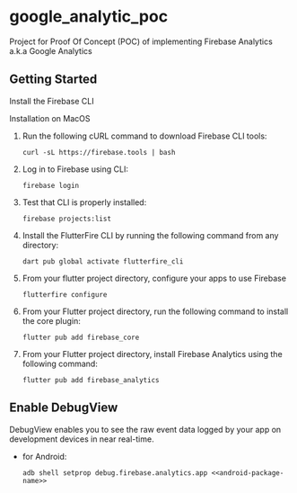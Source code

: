 # google_analytic_poc

Project for Proof Of Concept (POC) of implementing Firebase Analytics a.k.a Google Analytics

## Getting Started

Install the Firebase CLI

Installation on MacOS
1. Run the following cURL command to download Firebase CLI tools:
    ```
    curl -sL https://firebase.tools | bash
    ```
2. Log in to Firebase using CLI:
    ```
    firebase login
    ```
3. Test that CLI is properly installed:
    ```
    firebase projects:list
    ```
4. Install the FlutterFire CLI by running the following command from any directory:
    ```
    dart pub global activate flutterfire_cli
    ```
5. From your flutter project directory, configure your apps to use Firebase
    ```
    flutterfire configure
    ```
6. From your Flutter project directory, run the following command to install the core plugin:
    ```
    flutter pub add firebase_core
    ```
7. From your Flutter project directory, install Firebase Analytics using the following command:
    ```
    flutter pub add firebase_analytics
    ```

## Enable DebugView
DebugView enables you to see the raw event data logged by your app on development devices in near real-time.

- for Android:
    ```
    adb shell setprop debug.firebase.analytics.app <<android-package-name>>
    ```
